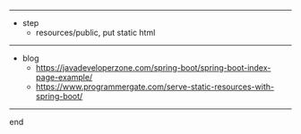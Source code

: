 
---

- step
    - resources/public, put static html

---

- blog
    - https://javadeveloperzone.com/spring-boot/spring-boot-index-page-example/
    - https://www.programmergate.com/serve-static-resources-with-spring-boot/

---
end

